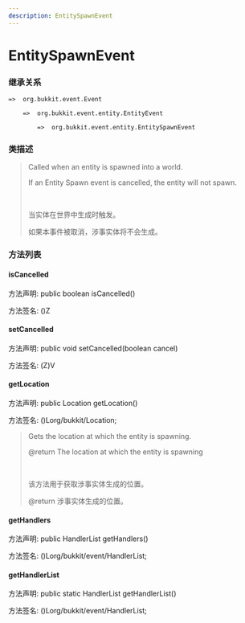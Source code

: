 ```yaml
---
description: EntitySpawnEvent
---
```


# EntitySpawnEvent

### 继承关系

    =>  org.bukkit.event.Event

        =>  org.bukkit.event.entity.EntityEvent

            =>  org.bukkit.event.entity.EntitySpawnEvent

### 类描述

> Called when an entity is spawned into a world.
> 
> If an Entity Spawn event is cancelled, the entity will not spawn.
> 
> <br>
> 
> 当实体在世界中生成时触发。
> 
> 如果本事件被取消，涉事实体将不会生成。

### 方法列表

#### isCancelled

方法声明: public boolean isCancelled()

方法签名: ()Z

#### setCancelled

方法声明: public void setCancelled(boolean cancel)

方法签名: (Z)V

#### getLocation

方法声明: public Location getLocation()

方法签名: ()Lorg/bukkit/Location;

> Gets the location at which the entity is spawning.
> 
> @return The location at which the entity is spawning
> 
> <br>
> 
> 该方法用于获取涉事实体生成的位置。
> 
> @return 涉事实体生成的位置。

#### getHandlers

方法声明: public HandlerList getHandlers()

方法签名: ()Lorg/bukkit/event/HandlerList;

#### getHandlerList

方法声明: public static HandlerList getHandlerList()

方法签名: ()Lorg/bukkit/event/HandlerList;